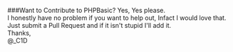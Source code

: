 ###Want to Contribute to PHPBasic?
Yes, Yes please.<br>
I honestly have no problem if you want to help out, Infact I would love that.<br>
Just submit a Pull Request and if it isn't stupid I'll add it.<br>
Thanks,<br>
@_C1D
